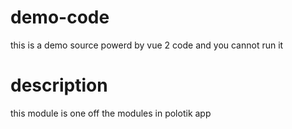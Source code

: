 # demo-code
this is a demo source powerd by vue 2 code and you cannot run it
# description
this module is one off the modules in polotik app 
